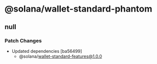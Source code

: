 # @solana/wallet-standard-phantom

## null

### Patch Changes

-   Updated dependencies [ba56499]
    -   @solana/wallet-standard-features@1.0.0
